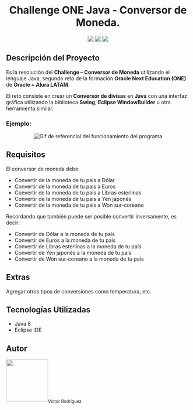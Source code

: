 <h1 align="center">Challenge ONE Java - Conversor de Moneda.</h1>
<p align="center">
  <img src="https://img.shields.io/badge/Licence:-MIT-blue">
  <img src="https://img.shields.io/badge/Release Date:-Marzo-blue">
  <img src="https://img.shields.io/badge/Status:-Finalizado-blue">
</p>
<h2>Descripción del Proyecto</h2>
<p>Es la resolución del <b>Challenge – Conversor de Moneda</b> utilizando el lenguaje Java, segundo reto de la formación <b>Oracle Next Education (ONE)</b> de <b>Oracle + Alura LATAM</b>.</p>
<p>El reto consiste en crear un <b>Conversor de divisas</b> en <b>Java</b> con una interfaz gráfica utilizando la biblioteca <b>Swing</b>, <b>Eclipse WindowBuilder</b> u otra herramienta similar.<p>
<h3>Ejemplo:</h3>
<p align="center">
  <img src="https://user-images.githubusercontent.com/123136998/228055880-ce3c2b8e-2f89-4ba3-8a9a-908ba8e1cc55.gif" alt="Gif de referencial del funcionamiento del programa">
</p>
<h2>Requisitos</h2>
<p>El conversor de moneda debe:</p>
<ul>
  <li>Convertir de la moneda de tu país a Dólar</li>
  <li>Convertir de la moneda de tu país a Euros</li>
  <li>Convertir de la moneda de tu país a Libras esterlinas</li>
  <li>Convertir de la moneda de tu país a Yen japonés</li>
  <li>Convertir de la moneda de tu país a Won sur-coreano</li>
</ul>
<p>Recordando que también puede ser posible convertir inversamente, es decir:
<ul>
  <li>Convertir de Dólar a la moneda de tu país</li>
  <li>Convertir de Euros a la moneda de tu país</li>
  <li>Convertir de Libras esterlinas a la moneda de tu país</li>
  <li>Convertir de Yen japonés a la moneda de tu país</li>
  <li>Convertir de Won sur-coreano a la moneda de tu país</li>
</ul>
<h2>Extras</h2>
<p>Agregar otros tipos de conversiones como temperatura, etc.</p>
<h2>Tecnologías Utilizadas</h2>
<ul>
  <li>Java 8</li>
  <li>Eclipse IDE</li>
</ul>
<h2>Autor</h2>
<img src="https://avatars.githubusercontent.com/u/123136998?v=4" width=115><sub>Victor Rodríguez</sub>
